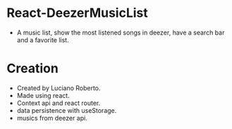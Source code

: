 # React-DeezerMusicList

- A music list, show the most listened songs in deezer, have a search bar and a favorite list.

# Creation

- Created by Luciano Roberto.
- Made using react.
- Context api and react router.
- data persistence with useStorage.
- musics from deezer api.
